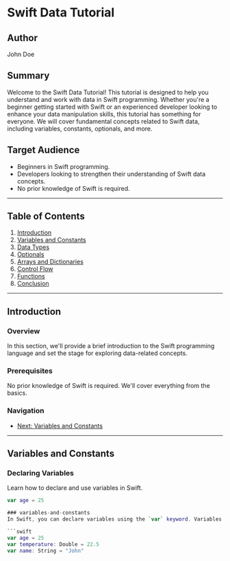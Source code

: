 # Swift Data Tutorial

## Author
John Doe

## Summary
Welcome to the Swift Data Tutorial! This tutorial is designed to help you understand and work with data in Swift programming. Whether you're a beginner getting started with Swift or an experienced developer looking to enhance your data manipulation skills, this tutorial has something for everyone. We will cover fundamental concepts related to Swift data, including variables, constants, optionals, and more.

## Target Audience
- Beginners in Swift programming.
- Developers looking to strengthen their understanding of Swift data concepts.
- No prior knowledge of Swift is required.

---

## Table of Contents

1. [Introduction](#introduction)
2. [Variables and Constants](#variables-and-constants)
3. [Data Types](#data-types)
4. [Optionals](#optionals)
5. [Arrays and Dictionaries](#arrays-and-dictionaries)
6. [Control Flow](#control-flow)
7. [Functions](#functions)
8. [Conclusion](#conclusion)

---

## Introduction

### Overview
In this section, we'll provide a brief introduction to the Swift programming language and set the stage for exploring data-related concepts.

### Prerequisites
No prior knowledge of Swift is required. We'll cover everything from the basics.

### Navigation
- [Next: Variables and Constants](#variables-and-constants)

---

## Variables and Constants

### Declaring Variables
Learn how to declare and use variables in Swift.

```swift
var age = 25

### variables-and-constants
In Swift, you can declare variables using the `var` keyword. Variables are mutable, meaning their values can be changed after declaration.

```swift
var age = 25
var temperature: Double = 22.5
var name: String = "John"

